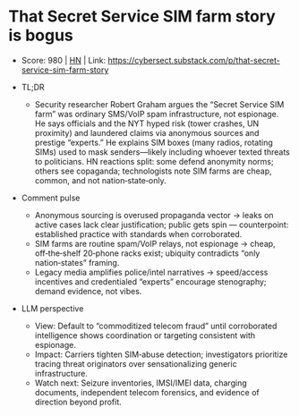 # That Secret Service SIM farm story is bogus

- Score: 980 | [HN](https://news.ycombinator.com/item?id=45357693) | Link: https://cybersect.substack.com/p/that-secret-service-sim-farm-story

- TL;DR
  - Security researcher Robert Graham argues the “Secret Service SIM farm” was ordinary SMS/VoIP spam infrastructure, not espionage. He says officials and the NYT hyped risk (tower crashes, UN proximity) and laundered claims via anonymous sources and prestige “experts.” He explains SIM boxes (many radios, rotating SIMs) used to mask senders—likely including whoever texted threats to politicians. HN reactions split: some defend anonymity norms; others see copaganda; technologists note SIM farms are cheap, common, and not nation‑state‑only.

- Comment pulse
  - Anonymous sourcing is overused propaganda vector → leaks on active cases lack clear justification; public gets spin — counterpoint: established practice with standards when corroborated.
  - SIM farms are routine spam/VoIP relays, not espionage → cheap, off‑the‑shelf 20‑phone racks exist; ubiquity contradicts “only nation‑states” framing.
  - Legacy media amplifies police/intel narratives → speed/access incentives and credentialed “experts” encourage stenography; demand evidence, not vibes.

- LLM perspective
  - View: Default to “commoditized telecom fraud” until corroborated intelligence shows coordination or targeting consistent with espionage.
  - Impact: Carriers tighten SIM‑abuse detection; investigators prioritize tracing threat originators over sensationalizing generic infrastructure.
  - Watch next: Seizure inventories, IMSI/IMEI data, charging documents, independent telecom forensics, and evidence of direction beyond profit.
